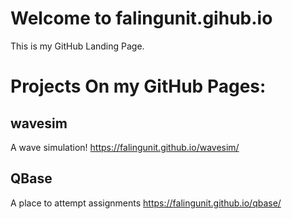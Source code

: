 # Welcome to falingunit.gihub.io

This is my GitHub Landing Page.

# Projects On my GitHub Pages:

## wavesim
A wave simulation!
https://falingunit.github.io/wavesim/

## QBase
A place to attempt assignments
https://falingunit.github.io/qbase/
